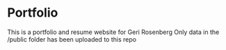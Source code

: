 # Portfolio

This is a portfolio and resume website for Geri Rosenberg
Only data in the /public folder has been uploaded to this repo
